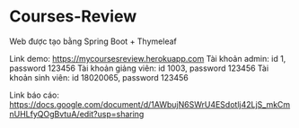 # Courses-Review

Web được tạo bằng Spring Boot + Thymeleaf

Link demo: https://mycoursesreview.herokuapp.com
Tài khoản admin: id 1, password 123456
Tài khoản giảng viên: id 1003, password 123456
Tài khoản sinh viên: id 18020065, password 123456

Link báo cáo: https://docs.google.com/document/d/1AWbujN6SWrU4ESdotlj42LjS_mkCmnUHLfyQOgBvtuA/edit?usp=sharing
